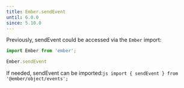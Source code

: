 ```yaml
---
title: Ember.sendEvent
until: 6.0.0
since: 5.10.0
---
```



Previously, sendEvent could be accessed via the `Ember` import:
```js
import Ember from 'ember';

Ember.sendEvent
```

 If needed, sendEvent can be imported:```js
import { sendEvent } from '@ember/object/events';```
